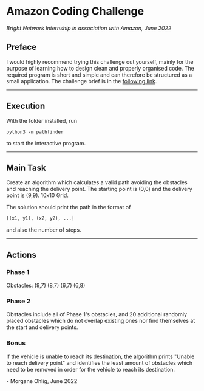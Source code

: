 # Amazon Coding Challenge
*Bright Network Internship in association with Amazon, June 2022*

## Preface
I would highly recommend trying this challenge out yourself, mainly for the purpose of learning how to design clean and properly organised code. The required program is short and simple and can therefore be structured as a small application. The challenge brief is in the [following link](https://acrobat.adobe.com/link/track?uri=urn:aaid:scds:US:c05e7ec0-25f5-4ce1-a7eb-45993cf4cbaa).

---
## Execution
With the folder installed, run 
```shell
python3 -m pathfinder
```
to start the interactive program.

---
## Main Task
Create an algorithm which calculates a valid path avoiding the obstacles and reaching the delivery point.
The starting point is (0,0) and the delivery point is (9,9). 10x10 Grid.

The solution should print the path in the format of
```python
[(x1, y1), (x2, y2), ...]
```
and also the number of steps.

---
## Actions
### Phase 1 
Obstacles: (9,7) (8,7) (6,7) (6,8)  

### Phase 2 
Obstacles include all of Phase 1's obstacles, and 20 additional randomly placed obstacles which do not overlap existing ones nor find themselves at the start and delivery points.

### Bonus
If the vehicle is unable to reach its destination, the algorithm prints "Unable to reach delivery point" and identifies the least amount of obstacles which need to be removed in order for the vehicle to reach its destination.

\- Morgane Ohlig, June 2022

